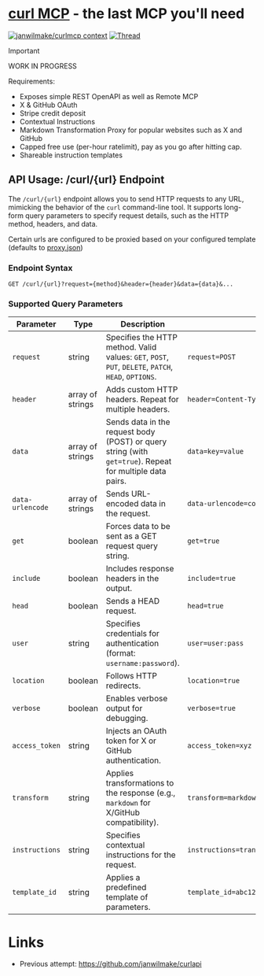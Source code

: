 # [curl MCP](https://curlmcp.com) - the last MCP you'll need

[![janwilmake/curlmcp context](https://badge.forgithub.com/janwilmake/curlmcp?tab=readme-ov-file)](https://uithub.com/janwilmake/curlmcp?tab=readme-ov-file) [![Thread](https://badge.xymake.com/NathanWilbanks_/status/1898169822573175179?label=Inspiration_X_Thread)](https://xymake.com/NathanWilbanks_/status/1898169822573175179)

> [!IMPORTANT]
> WORK IN PROGRESS

Requirements:

- Exposes simple REST OpenAPI as well as Remote MCP
- X & GitHub OAuth
- Stripe credit deposit
- Contextual Instructions
- Markdown Transformation Proxy for popular websites such as X and GitHub
- Capped free use (per-hour ratelimit), pay as you go after hitting cap.
- Shareable instruction templates

## API Usage: /curl/{url} Endpoint

The `/curl/{url}` endpoint allows you to send HTTP requests to any URL, mimicking the behavior of the `curl` command-line tool. It supports long-form query parameters to specify request details, such as the HTTP method, headers, and data.

Certain urls are configured to be proxied based on your configured template (defaults to [proxy.json](proxy.json))

### Endpoint Syntax

```
GET /curl/{url}?request={method}&header={header}&data={data}&...
```

### Supported Query Parameters

| Parameter        | Type             | Description                                                                                              | Example                                       |
| ---------------- | ---------------- | -------------------------------------------------------------------------------------------------------- | --------------------------------------------- |
| `request`        | string           | Specifies the HTTP method. Valid values: `GET`, `POST`, `PUT`, `DELETE`, `PATCH`, `HEAD`, `OPTIONS`.     | `request=POST`                                |
| `header`         | array of strings | Adds custom HTTP headers. Repeat for multiple headers.                                                   | `header=Content-Type:application/json`        |
| `data`           | array of strings | Sends data in the request body (POST) or query string (with `get=true`). Repeat for multiple data pairs. | `data=key=value`                              |
| `data-urlencode` | array of strings | Sends URL-encoded data in the request.                                                                   | `data-urlencode=comment=this%20is%20awesome`  |
| `get`            | boolean          | Forces data to be sent as a GET request query string.                                                    | `get=true`                                    |
| `include`        | boolean          | Includes response headers in the output.                                                                 | `include=true`                                |
| `head`           | boolean          | Sends a HEAD request.                                                                                    | `head=true`                                   |
| `user`           | string           | Specifies credentials for authentication (format: `username:password`).                                  | `user=user:pass`                              |
| `location`       | boolean          | Follows HTTP redirects.                                                                                  | `location=true`                               |
| `verbose`        | boolean          | Enables verbose output for debugging.                                                                    | `verbose=true`                                |
| `access_token`   | string           | Injects an OAuth token for X or GitHub authentication.                                                   | `access_token=xyz`                            |
| `transform`      | string           | Applies transformations to the response (e.g., `markdown` for X/GitHub compatibility).                   | `transform=markdown`                          |
| `instructions`   | string           | Specifies contextual instructions for the request.                                                       | `instructions=transform_response_to_markdown` |
| `template_id`    | string           | Applies a predefined template of parameters.                                                             | `template_id=abc123`                          |

# Links

- Previous attempt: https://github.com/janwilmake/curlapi
